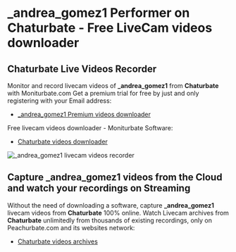 # _andrea_gomez1 Performer on Chaturbate - Free LiveCam videos downloader

## Chaturbate Live Videos Recorder

Monitor and record livecam videos of **_andrea_gomez1** from **Chaturbate** with Moniturbate.com
Get a premium trial for free by just and only registering with your Email address:
* [_andrea_gomez1 Premium videos downloader](https://moniturbate.com/request-demo-licence-key.html)

Free livecam videos downloader - Moniturbate Software:
* [Chaturbate videos downloader](https://moniturbate.com/moniturbate-download-software.html)

![_andrea_gomez1 livecam videos recorder](https://peachurnet.com/templates/moniturbate-software.png)


## Capture _andrea_gomez1 videos from the Cloud and watch your recordings on Streaming

Without the need of downloading a software, capture **_andrea_gomez1** livecam videos from **Chaturbate** 100% online.
Watch Livecam archives from **Chaturbate** unlimitedly from thousands of existing recordings, only on Peachurbate.com and its websites network:
* [Chaturbate videos archives](https://peachurnet.com/)